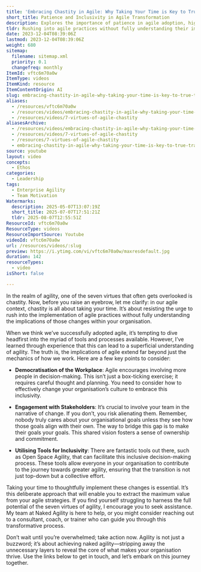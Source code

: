 ```yaml
---
title: 'Embracing Chastity in Agile: Why Taking Your Time is Key to True Transformation'
short_title: Patience and Inclusivity in Agile Transformation
description: Explores the importance of patience in agile adoption, highlighting inclusive decision-making, stakeholder engagement, and thoughtful organisational change for lasting impact.
tldr: Rushing into agile practices without fully understanding their impact can lead to shallow adoption and missed opportunities. True transformation requires involving your team in decision-making, aligning organisational and individual goals, and using inclusive tools to support cultural change. Take a deliberate, thoughtful approach to implementing agile and seek expert guidance if needed to ensure lasting results.
date: 2023-12-04T08:39:06Z
lastmod: 2023-12-04T08:39:06Z
weight: 680
sitemap:
  filename: sitemap.xml
  priority: 0.1
  changefreq: monthly
ItemId: vftc6m70a0w
ItemType: videos
ItemKind: resource
ItemContentOrigin: AI
slug: embracing-chastity-in-agile-why-taking-your-time-is-key-to-true-transformation
aliases:
  - /resources/vftc6m70a0w
  - /resources/videos/embracing-chastity-in-agile-why-taking-your-time-is-key-to-true-transformation
  - /resources/videos/7-virtues-of-agile-chastity
aliasesArchive:
  - /resources/videos/embracing-chastity-in-agile-why-taking-your-time-is-key-to-true-transformation
  - /resources/videos/7-virtues-of-agile-chastity
  - /resources/7-virtues-of-agile-chastity
  - embracing-chastity-in-agile-why-taking-your-time-is-key-to-true-transformation
source: youtube
layout: video
concepts:
  - Ethos
categories:
  - Leadership
tags:
  - Enterprise Agility
  - Team Motivation
Watermarks:
  description: 2025-05-07T13:07:19Z
  short_title: 2025-07-07T17:51:21Z
  tldr: 2025-08-07T12:55:51Z
ResourceId: vftc6m70a0w
ResourceType: videos
ResourceImportSource: Youtube
videoId: vftc6m70a0w
url: /resources/videos/:slug
preview: https://i.ytimg.com/vi/vftc6m70a0w/maxresdefault.jpg
duration: 142
resourceTypes:
  - video
isShort: false

---
```

In the realm of agility, one of the seven virtues that often gets overlooked is chastity. Now, before you raise an eyebrow, let me clarify: in our agile context, chastity is all about taking your time. It’s about resisting the urge to rush into the implementation of agile practices without fully understanding the implications of those changes within your organisation.

When we think we’ve successfully adopted agile, it’s tempting to dive headfirst into the myriad of tools and processes available. However, I’ve learned through experience that this can lead to a superficial understanding of agility. The truth is, the implications of agile extend far beyond just the mechanics of how we work. Here are a few key points to consider:

- **Democratisation of the Workplace**: Agile encourages involving more people in decision-making. This isn’t just a box-ticking exercise; it requires careful thought and planning. You need to consider how to effectively change your organisation’s culture to embrace this inclusivity.

- **Engagement with Stakeholders**: It’s crucial to involve your team in the narrative of change. If you don’t, you risk alienating them. Remember, nobody truly cares about your organisational goals unless they see how those goals align with their own. The way to bridge this gap is to make their goals your goals. This shared vision fosters a sense of ownership and commitment.

- **Utilising Tools for Inclusivity**: There are fantastic tools out there, such as Open Space Agility, that can facilitate this inclusive decision-making process. These tools allow everyone in your organisation to contribute to the journey towards greater agility, ensuring that the transition is not just top-down but a collective effort.

Taking your time to thoughtfully implement these changes is essential. It’s this deliberate approach that will enable you to extract the maximum value from your agile strategies. If you find yourself struggling to harness the full potential of the seven virtues of agility, I encourage you to seek assistance. My team at Naked Agility is here to help, or you might consider reaching out to a consultant, coach, or trainer who can guide you through this transformative process.

Don’t wait until you’re overwhelmed; take action now. Agility is not just a buzzword; it’s about achieving naked agility—stripping away the unnecessary layers to reveal the core of what makes your organisation thrive. Use the links below to get in touch, and let’s embark on this journey together.
